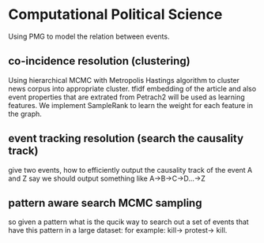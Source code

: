 # Computational Political Science
Using PMG to model the relation between events.

## co-incidence resolution (clustering)
Using hierarchical MCMC with Metropolis Hastings algorithm to cluster news corpus into appropriate cluster.
tfidf embedding of the article and also event properties that are extrated from Petrach2 will be used as learning features.
We implement SampleRank to learn the weight for each feature in the graph.

## event tracking resolution (search the causality track)
give two events, how to efficiently output the causality track of the event A and Z
say we should output something like A->B->C->D...->Z

## pattern aware search MCMC sampling
so given a pattern what is the qucik way to search out a set of events that have this pattern in a large dataset:
for example:
kill-> protest-> kill.

